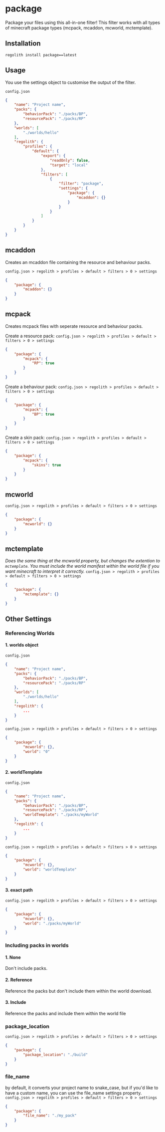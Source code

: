 # package
Package your files using this all-in-one filter!
This filter works with all types of minecraft package types (mcpack, mcaddon, mcworld, mctemplate).

## Installation
```
regolith install package==latest
```

## Usage
You use the settings object to customise the output of the filter.

`config.json`
```json
{
	"name": "Project name",
	"packs": {
		"behaviorPack": "./packs/BP",
		"resourcePack": "./packs/RP"
	},
	"worlds": [
		"./worlds/hello"
	],
	"regolith": {
        "profiles": {
            "default": {
				"export": {
					"readOnly": false,
					"target": "local"
				},
				"filters": [
					{
						"filter": "package",
						"settings": {
							"package": {
								"mcaddon": {}
							}
						}
					}
				]
			}
        }
	}
}
```

## mcaddon

Creates an mcaddon file containing the resource and behaviour packs.

`config.json > regolith > profiles > default > filters > 0 > settings`
```json
{
    "package": {
        "mcaddon": {}
    }
}
```

## mcpack
Creates mcpack files with seperate resource and behaviour packs.

Create a resource pack:
`config.json > regolith > profiles > default > filters > 0 > settings`
```json
{
    "package": {
        "mcpack": {
            "RP": true
        }
    }
}
```

Create a behaviour pack:
`config.json > regolith > profiles > default > filters > 0 > settings`
```json
{
    "package": {
        "mcpack": {
            "BP": true
        }
    }
}
```

Create a skin pack:
`config.json > regolith > profiles > default > filters > 0 > settings`
```json
{
    "package": {
        "mcpack": {
            "skins": true
        }
    }
}
```

## mcworld
`config.json > regolith > profiles > default > filters > 0 > settings`
```json
{
    "package": {
        "mcworld": {}
    }
}
```

## mctemplate
_Does the same thing at the mcworld property, but changes the extention to `mctemplate`. You must include the world manifest within the world file if you want minecraft to interpret it correctly._
`config.json > regolith > profiles > default > filters > 0 > settings`
```json
{
    "package": {
        "mctemplate": {}
    }
}
```

## Other Settings
### Referencing Worlds
#### 1. worlds object

`config.json`
```json
{
	"name": "Project name",
	"packs": {
		"behaviorPack": "./packs/BP",
		"resourcePack": "./packs/RP"
	},
	"worlds": [
		"./worlds/hello"
	],
	"regolith": {
        ...
	}
}
```

`config.json > regolith > profiles > default > filters > 0 > settings`
```json
{
    "package": {
        "mcworld": {},
        "world": "0"
    }
}
```

#### 2. worldTemplate

`config.json`
```json
{
	"name": "Project name",
	"packs": {
		"behaviorPack": "./packs/BP",
		"resourcePack": "./packs/RP",
        "worldTemplate": "./packs/myWorld"
	},
	"regolith": {
        ...
	}
}
```

`config.json > regolith > profiles > default > filters > 0 > settings`
```json
{
    "package": {
        "mcworld": {},
        "world": "worldTemplate"
    }
}
```

#### 3. exact path

`config.json > regolith > profiles > default > filters > 0 > settings`
```json
{
    "package": {
        "mcworld": {},
        "world": "./packs/myWorld"
    }
}
```

### Including packs in worlds

#### 1. None
Don't include packs.

#### 2. Reference
Reference the packs but don't include them within the world download.

#### 3. Include
Reference the packs and include them within the world file

### package_location
`config.json > regolith > profiles > default > filters > 0 > settings`
```json
{
    "package": {
        "package_location": "./build"
    }
}
```

### file_name
by default, it converts your project name to snake_case, but if you'd like to have a custom name, you can use the file_name settings property.
`config.json > regolith > profiles > default > filters > 0 > settings`
```json
{
    "package": {
        "file_name": "./my_pack"
    }
}
```